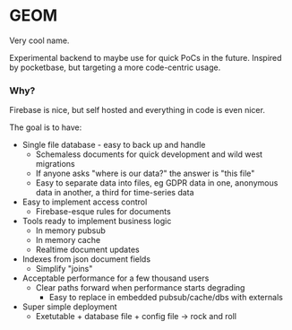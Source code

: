 # GEOM
Very cool name. 

Experimental backend to maybe use for quick PoCs in the future. 
Inspired by pocketbase, but targeting a more code-centric usage.

### Why?
Firebase is nice, but self hosted and everything in code is even nicer. 

The goal is to have: 
 - Single file database - easy to back up and handle
   - Schemaless documents for quick development and wild west migrations
   - If anyone asks "where is our data?" the answer is "this file"
   - Easy to separate data into files, eg GDPR data in one, anonymous data in another, a third for time-series data
 - Easy to implement access control
   - Firebase-esque rules for documents
 - Tools ready to implement business logic
   - In memory pubsub
   - In memory cache
   - Realtime document updates
 - Indexes from json document fields
   - Simplify "joins"
 - Acceptable performance for a few thousand users
   - Clear paths forward when performance starts degrading
     - Easy to replace in embedded pubsub/cache/dbs with externals
 - Super simple deployment
   - Exetutable + database file + config file -> rock and roll

